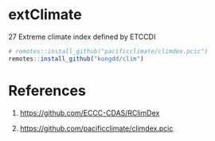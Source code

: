 # extClimate

27 Extreme climate index defined by ETCCDI


```r
# remotes::install_github("pacificclimate/climdex.pcic")
remotes::install_github("kongdd/clim")
```

# References

1. <https://github.com/ECCC-CDAS/RClimDex>

2. <https://github.com/pacificclimate/climdex.pcic>
